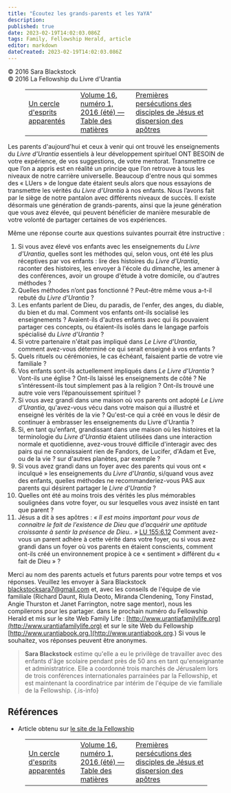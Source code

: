 ```yaml
---
title: "Écoutez les grands-parents et les YaYA"
description: 
published: true
date: 2023-02-19T14:02:03.086Z
tags: Family, Fellowship Herald, article
editor: markdown
dateCreated: 2023-02-19T14:02:03.086Z
---
```


<p class="v-card v-sheet theme--light grey lighten-3 px-2">© 2016 Sara Blackstock<br>© 2016 La Fellowship du Livre d'Urantia</p>
<figure class="table chapter-navigator">
  <table>
    <tbody>
      <tr>
        <td>
        <a href="/fr/article/Bobbie_Dreier_and_Francis_Oliver_Lynn/A_Circle_of_Kindred_Spirits">
          <span class="mdi mdi-arrow-left-drop-circle"></span><span class="pl-2">Un cercle d'esprits apparentés</span>
        </a>
        </td>
        <td>
        <a href="/fr/index/articles_herald#volume-16-numéro-1-2016-été">
          <span class="mdi mdi-book-open-variant"></span><span class="pl-2">Volume 16, numéro 1, 2016 (été) — Table des matières</span>
        </a>
        </td>
        <td>
        <a href="/fr/article/Lawrence_J_Bowman/Early_Persecutions_of_Jesus_Followers_and_Dispersion_of_the_Apostles">
          <span class="pr-2">Premières persécutions des disciples de Jésus et dispersion des apôtres</span><span class="mdi mdi-arrow-right-drop-circle"></span>
        </a>
        </td>
      </tr>
    </tbody>
  </table>
</figure>



Les parents d'aujourd'hui et ceux à venir qui ont trouvé les enseignements du _Livre d'Urantia_ essentiels à leur développement spirituel ONT BESOIN de votre expérience, de vos suggestions, de votre mentorat. Transmettre ce que l’on a appris est en réalité un principe que l’on retrouve à tous les niveaux de notre carrière universelle. Beaucoup d'entre nous qui sommes des « LUers » de longue date étaient seuls alors que nous essayions de transmettre les vérités du _Livre d'Urantia_ à nos enfants. Nous l’avons fait par le siège de notre pantalon avec différents niveaux de succès. Il existe désormais une génération de grands-parents, ainsi que la jeune génération que vous avez élevée, qui peuvent bénéficier de manière mesurable de votre volonté de partager certaines de vos expériences. 

Même une réponse courte aux questions suivantes pourrait être instructive : 

1. Si vous avez élevé vos enfants avec les enseignements du _Livre d'Urantia_, quelles sont les méthodes qui, selon vous, ont été les plus réceptives par vos enfants : lire des histoires du _Livre d'Urantia_, raconter des histoires, les envoyer à l'école du dimanche, les amener à des conférences, avoir un groupe d'étude à votre domicile, ou d'autres méthodes ? 
2. Quelles méthodes n’ont pas fonctionné ? Peut-être même vous a-t-il rebuté du _Livre d'Urantia_ ? 
3. Les enfants parlent de Dieu, du paradis, de l'enfer, des anges, du diable, du bien et du mal. Comment vos enfants ont-ils socialisé les enseignements ? Avaient-ils d'autres enfants avec qui ils pouvaient partager ces concepts, ou étaient-ils isolés dans le langage parfois spécialisé du _Livre d'Urantia_ ? 
4. Si votre partenaire n'était pas impliqué dans _Le Livre d'Urantia_, comment avez-vous déterminé ce qui serait enseigné à vos enfants ? 
5. Quels rituels ou cérémonies, le cas échéant, faisaient partie de votre vie familiale ? 
6. Vos enfants sont-ils actuellement impliqués dans _Le Livre d'Urantia_ ? Vont-ils une église ? Ont-ils laissé les enseignements de côté ? Ne s’intéressent-ils tout simplement pas à la religion ? Ont-ils trouvé une autre voie vers l’épanouissement spirituel ? 
7. Si vous avez grandi dans une maison où vos parents ont adopté _Le Livre d'Urantia_, qu'avez-vous vécu dans votre maison qui a illustré et enseigné les vérités de la vie ? Qu'est-ce qui a créé en vous le désir de continuer à embrasser les enseignements du Livre d'Urantia ? 
8. Si, en tant qu'enfant, grandissant dans une maison où les histoires et la terminologie du _Livre d'Urantia_ étaient utilisées dans une interaction normale et quotidienne, avez-vous trouvé difficile d'interagir avec des pairs qui ne connaissaient rien de Fandors, de Lucifer, d'Adam et Eve, ou de la vie ? sur d'autres planètes, par exemple ? 
9. Si vous avez grandi dans un foyer avec des parents qui vous ont « inculqué » les enseignements du _Livre d'Urantia_, si/quand vous avez des enfants, quelles méthodes ne recommanderiez-vous PAS aux parents qui désirent partager le _Livre d'Urantia_ ? 
10. Quelles ont été au moins trois des vérités les plus mémorables soulignées dans votre foyer, ou sur lesquelles vous avez insisté en tant que parent ? 
11. Jésus a dit à ses apôtres : _« Il est moins important pour vous de connaitre le fait de l’existence de Dieu que d’acquérir une aptitude croissante à sentir la présence de Dieu.. »_ <a id="a27_185"></a>[LU 155:6.12](/fr/The_Urantia_Book/155#p6_12) Comment avez-vous un parent adhère à cette vérité dans votre foyer, ou si vous avez grandi dans un foyer où vos parents en étaient conscients, comment ont-ils créé un environnement propice à ce « sentiment » différent du « fait de Dieu » ? 

Merci au nom des parents actuels et futurs parents pour votre temps et vos réponses. Veuillez les envoyer à Sara Blackstock blackstocksara7@gmail.com et, avec les conseils de l'équipe de vie familiale (Richard Daunt, Riula Deoto, Miranda Clendening, Tony Finstad, Angie Thurston et Janet Farrington, notre sage mentor), nous les compilerons pour les partager. dans le prochain numéro du Fellowship Herald et mis sur le site Web Family Life : [http://www.urantiafamilylife.org](http://www.urantiafamilylife.org) et sur le site Web du Fellowship [http://www.urantiabook.org.](http://www.urantiabook.org.) Si vous le souhaitez, vos réponses peuvent être anonymes. 

> **Sara Blackstock** estime qu'elle a eu le privilège de travailler avec des enfants d'âge scolaire pendant près de 50 ans en tant qu'enseignante et administratrice. Elle a coordonné trois marchés de Jérusalem lors de trois conférences internationales parrainées par la Fellowship, et est maintenant la coordinatrice par intérim de l'équipe de vie familiale de la Fellowship.
> {.is-info}

## Références

- Article obtenu sur [le site de la Fellowship](https://urantia-book.org/archive/newsletters/herald/)



<figure class="table chapter-navigator">
  <table>
    <tbody>
      <tr>
        <td>
        <a href="/fr/article/Bobbie_Dreier_and_Francis_Oliver_Lynn/A_Circle_of_Kindred_Spirits">
          <span class="mdi mdi-arrow-left-drop-circle"></span><span class="pl-2">Un cercle d'esprits apparentés</span>
        </a>
        </td>
        <td>
        <a href="/fr/index/articles_herald#volume-16-numéro-1-2016-été">
          <span class="mdi mdi-book-open-variant"></span><span class="pl-2">Volume 16, numéro 1, 2016 (été) — Table des matières</span>
        </a>
        </td>
        <td>
        <a href="/fr/article/Lawrence_J_Bowman/Early_Persecutions_of_Jesus_Followers_and_Dispersion_of_the_Apostles">
          <span class="pr-2">Premières persécutions des disciples de Jésus et dispersion des apôtres</span><span class="mdi mdi-arrow-right-drop-circle"></span>
        </a>
        </td>
      </tr>
    </tbody>
  </table>
</figure>
